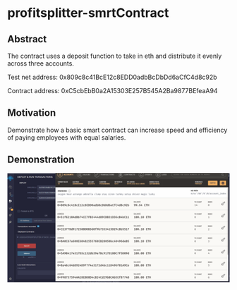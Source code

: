 # profitsplitter-smrtContract

## Abstract
The contract uses a deposit function to take in eth and distribute it evenly across three accounts. 

Test net address: 0x809c8c41BcE12c8EDD0adbBcDbDd6aCfC4d8c92b

Contract address: 0xC5cbEbB0a2A15303E257B545A2Ba9877BEfeaA94
## Motivation
Demonstrate how a basic smart contract can increase speed and efficiency of paying employees with equal salaries.

## Demonstration
![alt-text](https://github.com/AndreasC93/profitsplitter-smrtContract/blob/main/Resources/smrtContract.gif)
